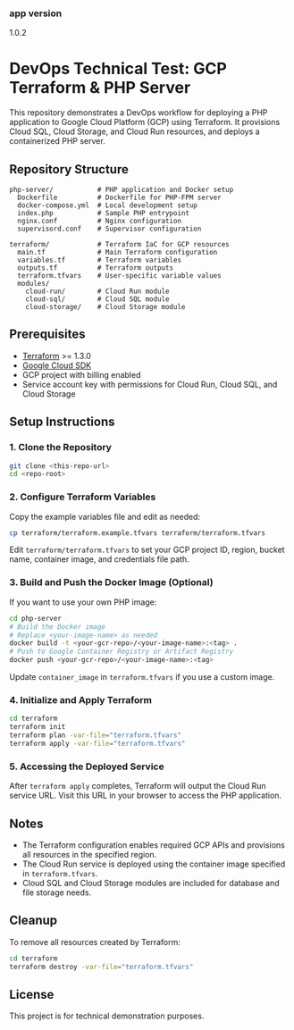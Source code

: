 ### app version

1.0.2

# DevOps Technical Test: GCP Terraform & PHP Server

This repository demonstrates a DevOps workflow for deploying a PHP application to Google Cloud Platform (GCP) using Terraform. It provisions Cloud SQL, Cloud Storage, and Cloud Run resources, and deploys a containerized PHP server.

## Repository Structure

```
php-server/           # PHP application and Docker setup
  Dockerfile          # Dockerfile for PHP-FPM server
  docker-compose.yml  # Local development setup
  index.php           # Sample PHP entrypoint
  nginx.conf          # Nginx configuration
  supervisord.conf    # Supervisor configuration

terraform/            # Terraform IaC for GCP resources
  main.tf             # Main Terraform configuration
  variables.tf        # Terraform variables
  outputs.tf          # Terraform outputs
  terraform.tfvars    # User-specific variable values
  modules/
    cloud-run/        # Cloud Run module
    cloud-sql/        # Cloud SQL module
    cloud-storage/    # Cloud Storage module
```

## Prerequisites

- [Terraform](https://www.terraform.io/downloads.html) >= 1.3.0
- [Google Cloud SDK](https://cloud.google.com/sdk/docs/install)
- GCP project with billing enabled
- Service account key with permissions for Cloud Run, Cloud SQL, and Cloud Storage

## Setup Instructions

### 1. Clone the Repository

```sh
git clone <this-repo-url>
cd <repo-root>
```

### 2. Configure Terraform Variables

Copy the example variables file and edit as needed:

```sh
cp terraform/terraform.example.tfvars terraform/terraform.tfvars
```

Edit `terraform/terraform.tfvars` to set your GCP project ID, region, bucket name, container image, and credentials file path.

### 3. Build and Push the Docker Image (Optional)

If you want to use your own PHP image:

```sh
cd php-server
# Build the Docker image
# Replace <your-image-name> as needed
docker build -t <your-gcr-repo>/<your-image-name>:<tag> .
# Push to Google Container Registry or Artifact Registry
docker push <your-gcr-repo>/<your-image-name>:<tag>
```

Update `container_image` in `terraform.tfvars` if you use a custom image.

### 4. Initialize and Apply Terraform

```sh
cd terraform
terraform init
terraform plan -var-file="terraform.tfvars"
terraform apply -var-file="terraform.tfvars"
```

### 5. Accessing the Deployed Service

After `terraform apply` completes, Terraform will output the Cloud Run service URL. Visit this URL in your browser to access the PHP application.

## Notes

- The Terraform configuration enables required GCP APIs and provisions all resources in the specified region.
- The Cloud Run service is deployed using the container image specified in `terraform.tfvars`.
- Cloud SQL and Cloud Storage modules are included for database and file storage needs.

## Cleanup

To remove all resources created by Terraform:

```sh
cd terraform
terraform destroy -var-file="terraform.tfvars"
```

## License

This project is for technical demonstration purposes.
